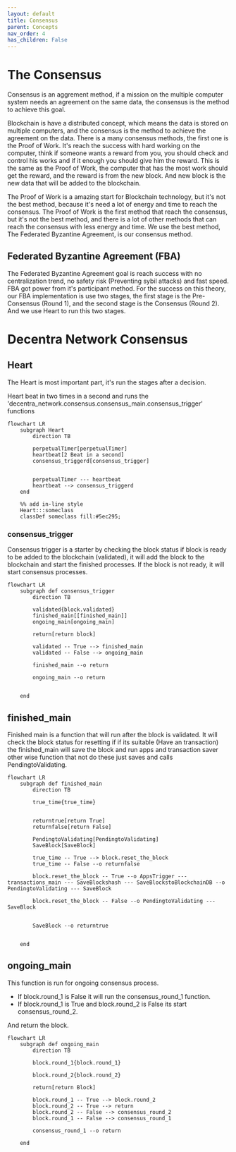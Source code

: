 ```yaml
---
layout: default
title: Consensus
parent: Concepts
nav_order: 4
has_children: False
---
```


# The Consensus

Consensus is an aggrement method, if a mission on the multiple computer system needs an agreement on the same data, the consensus is the method to achieve this goal.

Blockchain is have a distributed concept, which means the data is stored on multiple computers, and the consensus is the method to achieve the agreement on the data. There is a many consensus methods, the first one is the Proof of Work. It's reach the success with hard working on the computer, think if someone wants a reward from you, you should check and control his works and if it enough you should give him the reward. This is the same as the Proof of Work, the computer that has the most work should get the reward, and the reward is from the new block. And new block is the new data that will be added to the blockchain.

The Proof of Work is a amazing start for Blockchain technology, but it's not the best method, because it's need a lot of energy and time to reach the consensus. The Proof of Work is the first method that reach the consensus, but it's not the best method, and there is a lot of other methods that can reach the consensus with less energy and time. We use the best method, The Federated Byzantine Agreement, is our consensus method.


## Federated Byzantine Agreement (FBA)
The Federated Byzantine Agreement goal is reach success with no centralization trend, no safety risk (Preventing sybil attacks) and fast speed. FBA got power from it's participant method. For the success on this theory, our FBA implementation is use two stages, the first stage is the Pre-Consensus (Round 1), and the second stage is the Consensus (Round 2). And we use Heart to  run this two stages.

# Decentra Network Consensus
## Heart
The Heart is most important part, it's run the stages after a decision.

Heart beat in two times in a second and runs the 'decentra_network.consensus.consensus_main.consensus_trigger' functions

```mermaid
flowchart LR
    subgraph Heart
        direction TB

        perpetualTimer[perpetualTimer]
        heartbeat[2 Beat in a second]
        consensus_triggerd[consensus_trigger]


        perpetualTimer --- heartbeat
        heartbeat --> consensus_triggerd
    end

    %% add in-line style
    Heart:::someclass
    classDef someclass fill:#5ec295;
```

### consensus_trigger
Consensus trigger is a starter by checking the block status if block is ready to be added to the blockchain (validated), it will add the block to the blockchain and start the finished processes. If the block is not ready, it will start consensus processes.

```mermaid
flowchart LR
    subgraph def consensus_trigger
        direction TB

        validated{block.validated}
        finished_main[[finished_main]]
        ongoing_main[ongoing_main]

        return[return block]

        validated -- True --> finished_main
        validated -- False --> ongoing_main

        finished_main --o return

        ongoing_main --o return


    end
```

## finished_main
Finished main is a function that will run after the block is validated. It will check the block status for resetting if if its suitable (Have an transaction) the finished_main will save the block and run apps and transaction saver other wise function that not do these just saves and calls PendingtoValidating.

```mermaid
flowchart LR
    subgraph def finished_main
        direction TB

        true_time{true_time}


        returntrue[return True]
        returnfalse[return False]

        PendingtoValidating[PendingtoValidating]
        SaveBlock[SaveBlock]

        true_time -- True --> block.reset_the_block
        true_time -- False --o returnfalse

        block.reset_the_block -- True --o AppsTrigger --- transactions_main --- SaveBlockshash --- SaveBlockstoBlockchainDB --o PendingtoValidating --- SaveBlock
                        
        block.reset_the_block -- False --o PendingtoValidating --- SaveBlock


        SaveBlock --o returntrue


    end
```

## ongoing_main
This function is run for ongoing consensus process. 

- If block.round_1 is False it will run the consensus_round_1 function.
- If block.round_1 is True and block.round_2 is False its start consensus_round_2.

And return the block.

```mermaid
flowchart LR
    subgraph def ongoing_main
        direction TB

        block.round_1{block.round_1}

        block.round_2{block.round_2} 

        return[return Block]

        block.round_1 -- True --> block.round_2
        block.round_2 -- True --> return
        block.round_2 -- False --> consensus_round_2
        block.round_1 -- False --> consensus_round_1

        consensus_round_1 --o return

    end

```